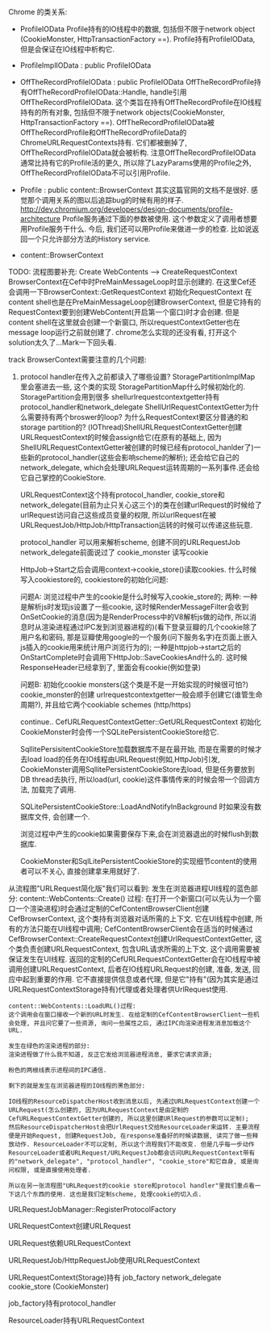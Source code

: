 Chrome 的类关系:

* ProfileIOData
Profile持有的IO线程中的数据, 包括但不限于network object (CookieMonster, HttpTransactionFactory ==). Profile持有ProfileIOData, 但是会保证在IO线程中析构它. 

* ProfileImplIOData : public ProfileIOData

* OffTheRecordProfileIOData : public ProfileIOData
OffTheRecordProfile持有OffTheRecordProfileIOData::Handle, handle引用OffTheRecordProfileIOData. 这个类旨在持有OffTheRecordProfile在IO线程持有的所有对象, 包括但不限于network objects(CookieMonster, HttpTransactionFactory ==). OffTheRecordProfileIOData被OffTheRecordProfile和OffTheRecordProfileData的ChromeURLRequestContexts持有. 它们都被删掉了, OffTheRecordProfileIOData就会被析构. 注意OffTheRecordProfileIOData通常比持有它的Profile活的更久, 所以除了LazyParams使用的Profile之外, OffTheRecordProfileIOData不可以引用Profile. 

* Profile : public content::BrowserContext
其实这篇官网的文档不是很好. 感觉那个调用关系的图以后追踪bug的时候有用的样子. http://dev.chromium.org/developers/design-documents/profile-architecture
Profile服务通过下面的参数被使用. 这个参数定义了调用者想要用Profile服务干什么. 
今后, 我们还可以用Profile来做进一步的检查. 比如说返回一个只允许部分方法的History service. 

* content::BrowserContext


TODO:
流程图要补充:
Create WebContents --> CreateRequestContext
	BrowserContext在Cef中时PreMainMessageLoop时显示创建的. 在这里Cef还会调用一下BrowserContext::GetRequestContext 初始化RequestContext
	在content shell也是在PreMainMessageLoop创建BrowserContext, 但是它持有的RequestContext要到创建WebContent(开启第一个窗口)时才会创建. 但是content shell在这里就会创建一个新窗口, 所以requestContextGetter也在message loop运行之前就创建了. 
	chrome怎么实现的还没有看, 打开这个solution太久了...Mark一下回头看.

track BrowserContext需要注意的几个问题: 
1. protocol handler在传入之前都读入了哪些设置?
	StoragePartitionImplMap 里会塞进去一些, 这个类的实现
	StoragePartitionMap什么时候初始化的.
	StoragePartition会用到很多
	shellurlrequestcontextgetter持有protocol_handler和network_delegate
	ShellUrlRequestContextGetter为什么需要持有两个broswer的loop?
	为什么RequestContext要区分普通的和storage partition的?
	(IOThread)ShellURLRequestContextGetter创建URLRequestContext的时候会assign给它(在原有的基础上, 因为ShellURLRequestContextGetter被创建的时候已经有protocol_hanlder了)一些新的protocol_handler(这些会影响scheme的解析); 还会给它自己的network_delegate, which会处理URLRequest运转周期的一系列事件.还会给它自己掌控的CookieStore. 
	
	URLRequestContext这个持有protocol_handler, cookie_store和network_delegate(目前为止只关心这三个)的类在创建urlRequest的时候给了urlRequest访问自己这些成员变量的权限, 所以urlRequest在被URLRequestJob/HttpJob/HttpTransaction运转的时候可以传递这些玩意.
	
	protocol_handler 可以用来解析scheme, 创建不同的URLRequestJob
	network_delegate前面说过了
	cookie_monster 读写cookie
	
	HttpJob->Start之后会调用context->cookie_store()读取cookies.
	什么时候写入cookiestore的, cookiestore的初始化问题:
	
	问题A: 浏览过程中产生的cookie是什么时候写入cookie_store的;
	两种: 一种是解析js时发现js设置了一些cookie, 这时候RenderMessageFilter会收到OnSetCookie的消息(因为是RenderProcess中的V8解析js做的动作, 所以消息时从渲染进程通过IPC发到浏览器进程的)(看下登录豆瓣的几个cookie除了用户名和密码, 那是豆瓣使用google的一个服务(问下服务名字)在页面上嵌入js插入的cookie用来统计用户浏览行为的);
	一种是httpjob->start之后的OnStartComplete时会调用下HttpJob::SaveCookiesAnd什么的. 这时候ResponseHeader已经拿到了, 里面会有cookie(例如登录)
	
	问题B: 初始化cookie monsters(这个类是不是一开始实现的时候很可怕?)
	cookie_monster的创建 urlrequestcontextgetter一般会顺手创建它(谁管生命周期?), 并且给它两个cookiable schemes (http/https)
	
	continue.. CefURLRequestContextGetter::GetURLRequestContext
	初始化CookieMonster时会传一个SQLitePersistentCookieStore给它.
	
	SqllitePersisitentCookieStore加载数据库不是在最开始, 而是在需要的时候才去load
	load的任务在IO线程由URLRequest(例如,HttpJob)引发, CookieMonster调用SqllitePersistentCookieStore去load, 但是任务要放到DB thread去执行, 所以load(url, cookie)这件事情传来的时候会带一个回调方法, 加载完了调用. 
	
	SQLitePersistentCookieStore::LoadAndNotifyInBackground 时如果没有数据库文件, 会创建一个. 
	
	浏览过程中产生的cookie如果需要保存下来,会在浏览器退出的时候flush到数据库. 
	
	CookieMonster和SqlLitePersistentCookieStore的实现细节content的使用者可以不关心, 直接创建拿来用就好了. 
	
	
从流程图"URLRequest简化版"我们可以看到:
	发生在浏览器进程UI线程的蓝色部分:
	content::WebContents::Create() 过程: 
	在打开一个新窗口(可以先认为一个窗口一个渲染进程)时会通过定制的CefContentBrowserClient创建CefBrowserContext, 这个类持有浏览器对话所需的上下文. 它在UI线程中创建, 所有的方法只能在UI线程中调用; 
CefContentBrowserClient会在适当的时候通过CefBrowserContext::CreateRequestContext创建UrlRequestContextGetter, 这个类负责创建URLRequestContext, 包含URL请求所需的上下文. 这个调用需要被保证发生在UI线程. 
	返回的定制的CefURLRequestContextGetter会在IO线程中被调用创建URLRequestContext, 后者在IO线程URLRequest的创建, 准备, 发送, 回应中起到重要的作用. 它不直接提供信息或者代理, 但是它"持有"(因为其实是通过URLRequestContextStorage持有)代理或者处理者供UrlRequest使用. 
	
	content::WebContents::LoadURL()过程:
	这个调用会在窗口接收一个新的URL时发生. 在给定制的CefContentBrowserClient一些机会处理, 并且问它要了一些资源, 询问一些属性之后, 通过IPC向渲染进程发消息加载这个URL. 

	发生在绿色的渲染进程的部分:
	渲染进程做了什么我不知道, 反正它发给浏览器进程消息, 要求它请求资源; 
	
	粉色的两根线表示进程间的IPC通信. 
	
	剩下的就是发生在浏览器进程的IO线程的黑色部分:
	
	IO线程的ResourceDispatcherHost收到消息以后, 先通过URLRequestContext创建一个URLRequest(怎么创建的, 因为URLRequestContext是由定制的CefURLRequestContextGetter创建的, 所以这里创建URlRequest的参数可以定制);
	然后ResourceDispatcherHost会把UrlRequest交给ResourceLoader来运转. 主要流程便是开始Request, 创建RequestJob, 在response准备好的时候读数据, 读完了做一些释放动作. ResourceLoader不可以定制, 所以这个流程我们不能改变. 但是几乎每一步动作ResourceLoader或者URLRequest/URLRequestJob都会访问URLRequestContext带有的"network_delegate", "protocol_handler", "cookie_store"和它自身, 或是询问权限, 或是直接使用处理者. 
	
	所以在另一张流程图"URLRequest的cookie store和protocol handler"里我们重点看一下这几个东西的使用. 这也是我们定制scheme, 处理cookie的切入点. 

URLRequestJobManager::RegisterProtocolFactory







URLRequestContext创建URLRequest

URLRequest依赖URLRequestContext

URLRequestJob/HttpRequestJob使用URLRequestContext

URLRequestContext(Storage)持有
job_factory
network_delegate
cookie_store (CookieMonster)

job_factory持有protocol_handler

ResourceLoader持有URLRequestContext
